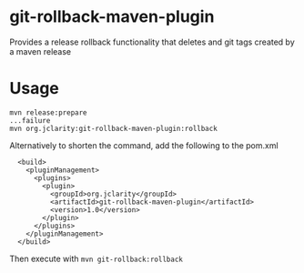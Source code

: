 git-rollback-maven-plugin
=========================

Provides a release rollback functionality that deletes and git tags created by a maven release

Usage
=====

```
mvn release:prepare
...failure
mvn org.jclarity:git-rollback-maven-plugin:rollback
```

Alternatively to shorten the command, add the following to the pom.xml

```
  <build>
    <pluginManagement>
      <plugins>
        <plugin>
          <groupId>org.jclarity</groupId>
          <artifactId>git-rollback-maven-plugin</artifactId>
          <version>1.0</version>
        </plugin>
      </plugins>
    </pluginManagement>
  </build>
```

Then execute with `mvn git-rollback:rollback`
